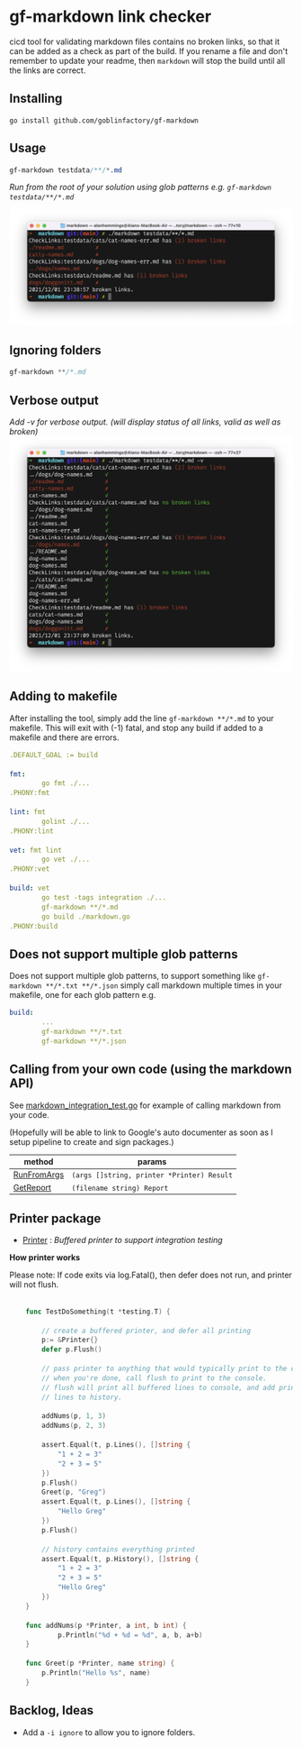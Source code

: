# gf-markdown link checker

cicd tool for validating markdown files contains no broken links, so that it can be added as a check as part of the build. If you rename a file and don't remember to update your readme, then `markdown` will stop the build until all the links are correct.

## Installing

```
go install github.com/goblinfactory/gf-markdown
```

## Usage

```css
gf-markdown testdata/**/*.md
```
*Run from the root of your solution using glob patterns e.g. `gf-markdown testdata/**/*.md`* 

![markdown testdata/**/*.md](markdown2.png)

## Ignoring folders

```css
gf-markdown **/*.md
```

## Verbose output

*Add -v for verbose output. (will display status of all links, valid as well as broken)*
![gf-markdown testdata/**/*.md -v](markdown1.png)


## Adding to makefile

After installing the tool, simply add the line `gf-markdown **/*.md` to your makefile. This will exit with (-1) fatal, and stop any build if added to a makefile and there are errors.


```yaml
.DEFAULT_GOAL := build

fmt:
		go fmt ./...
.PHONY:fmt

lint: fmt
		golint ./...
.PHONY:lint

vet: fmt lint
		go vet ./...
.PHONY:vet

build: vet
		go test -tags integration ./...
		gf-markdown **/*.md
		go build ./markdown.go
.PHONY:build
```
## Does not support multiple glob patterns

Does not support multiple glob patterns, to support something like `gf-markdown **/*.txt **/*.json` simply call markdown multiple times in your makefile, one for each glob pattern e.g.

```yaml
build: 
		...
		gf-markdown **/*.txt
		gf-markdown **/*.json
```

## Calling from your own code (using the markdown API)

See [markdown_integration_test.go](markdown/markdown_integration_test.go) for example of calling markdown from your code.

(Hopefully will be able to link to Google's auto documenter as soon as I setup pipeline to create and sign packages.)

| method | params |
| --- | --- |
| [RunFromArgs](markdown/markdown.go)  | `(args []string, printer *Printer) Result` |
| [GetReport](markdown/reports.go)  | `(filename string) Report` |


## Printer package

- [Printer](markdown/printer.go) : *Buffered printer to support integration testing*

**How printer works**

Please note: If code exits via log.Fatal(), then defer does not run, and printer will not flush. 

```go

	func TestDoSomething(t *testing.T) {

		// create a buffered printer, and defer all printing
		p:= &Printer{}
		defer p.Flush()

		// pass printer to anything that would typically print to the console
		// when you're done, call flush to print to the console.
		// flush will print all buffered lines to console, and add printed 
		// lines to history.

		addNums(p, 1, 3)
		addNums(p, 2, 3)
		
		assert.Equal(t, p.Lines(), []string { 
			"1 + 2 = 3" 
			"2 + 3 = 5" 
		})
		p.Flush()
		Greet(p, "Greg")
		assert.Equal(t, p.Lines(), []string { 
			"Hello Greg"
		})
		p.Flush()
		
		// history contains everything printed
		assert.Equal(t, p.History(), []string { 
			"1 + 2 = 3" 
			"2 + 3 = 5" 
			"Hello Greg"
		})
	}

	func addNums(p *Printer, a int, b int) {
			p.Println("%d + %d = %d", a, b, a+b)
	}

	func Greet(p *Printer, name string) {
		p.Println("Hello %s", name)
	}

```
	
## Backlog, Ideas 

- Add a `-i ignore` to allow you to ignore folders.